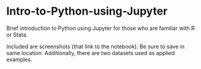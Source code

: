 # Intro-to-Python-using-Jupyter
Brief introduction to Python using Jupyter for those who are familiar with R or Stata.

Included are screenshots (that link to the notebook). Be sure to save in same location.
Additionally, there are two datasets used as applied examples.
